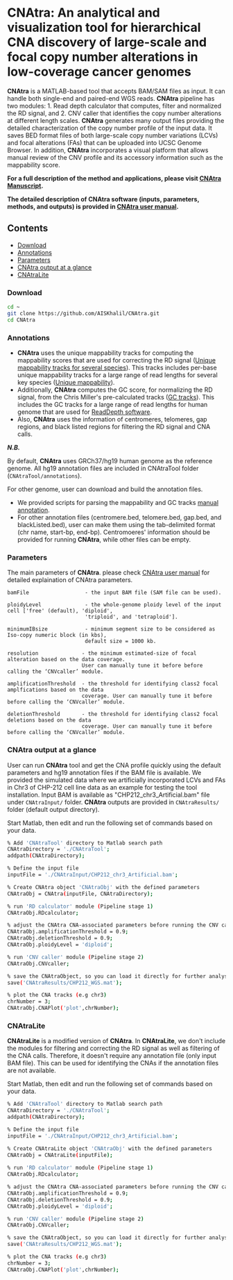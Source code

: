 # CNAtra: An analytical and visualization tool for hierarchical CNA discovery of large-scale and focal copy number alterations in low-coverage cancer genomes

**CNAtra** is a MATLAB-based tool that accepts BAM/SAM files as input. It can handle both single-end and paired-end WGS reads. **CNAtra** pipeline has two modules: 1. Read depth calculator that computes, filter and normalized the RD signal,  and 2. CNV caller that identifies the copy number alterations at different length scales. **CNAtra** generates many output files providing the detailed characterization of the copy number profile of the input data. It saves BED format files of both large-scale copy number variations (LCVs) and focal alterations (FAs) that can be uploaded into UCSC Genome Browser. In addition, **CNAtra** incorporates a visual platform that allows manual review of the CNV profile and its accessory information such as the mappability score. 

**For a full description of the method and applications, please visit [CNAtra Manuscript](https://www.biorxiv.org/content/10.1101/639294v1).**

**The detailed description of CNAtra software (inputs, parameters, methods, and outputs) is provided in [CNAtra user manual](CNAtra_User_Guide.pdf).**

  
## Contents
- [Download](#Download)
- [Annotations](#Annotations)
- [Parameters](#Parameters)
- [CNAtra output at a glance](#CNAtra_Example)
- [CNAtraLite](#CNAtraLite)
     
### <a name="Download"></a>Download
```bash
cd ~
git clone https://github.com/AISKhalil/CNAtra.git
cd CNAtra
```
   
### <a name="annotations"></a>Annotations  
- **CNAtra** uses the unique mappability tracks for computing the mappability scores that are used for correcting the RD signal ([Unique mappability tracks for several species](https://sites.google.com/site/anshulkundaje/projects/mappability)). This tracks includes per-base unique mappability tracks for a large range of read lengths for several key species ([Unique mappability](https://academic.oup.com/nar/article/46/20/e120/5086676)). 
- Additionally, **CNAtra** computes the GC score, for normalizing the RD signal, from the Chris Miller's pre-calculated tracks ([GC tracks](https://xfer.genome.wustl.edu/gxfer1/project/cancer-genomics/readDepth/index.html)). This includes the GC tracks for a large range of read lengths for human genome that are used for [ReadDepth software](https://journals.plos.org/plosone/article?id=10.1371/journal.pone.0016327). 
- Also, **CNAtra** uses the information of centromeres, telomeres, gap regions, and black listed regions for filtering the RD signal and CNA calls.

***N.B.***

By default, **CNAtra** uses GRCh37/hg19 human genome as the reference genome. All hg19 annotation files are included in CNAtraTool folder (`CNAtraTool/annotations`).

For other genome, user can download and build the annotation files. 

- We provided scripts for parsing the mappability and GC tracks [manual annotation](CNAtraTool/annotations/example/example.m). 
- For other annotation files (centromere.bed, telomere.bed, gap.bed, and blackListed.bed), user can make them using the tab-delimited format (chr name, start-bp, end-bp). Centromoeres' information should be provided for running **CNAtra**, while other files can be empty.

### <a name="Parameters"></a>Parameters
The main parameters of **CNAtra**.
please check [CNAtra user manual](CNAtra_User_Guide.pdf) for detailed explaination of CNAtra parameters.

    bamFile                  - the input BAM file (SAM file can be used).
   
    ploidyLevel              - the whole-genome ploidy level of the input cell ['free' (default), 'diploid', 
                             'triploid', and 'tetraploid'].
 
    minimumIBsize            - minimum segment size to be considered as Iso-copy numeric block (in kbs), 
                             default size = 1000 kb.

    resolution              - the minimum estimated-size of focal alteration based on the data coverage. 
                            User can manually tune it before before calling the ‘CNVcaller’ module.

    amplificationThreshold  - the threshold for identifying class2 focal amplfications based on the data
                            coverage. User can manually tune it before before calling the ‘CNVcaller’ module.

    deletionThreshold       - the threshold for identifying class2 focal deletions based on the data
                            coverage. User can manually tune it before before calling the ‘CNVcaller’ module.                            
### <a name="CNAtra_Example"></a>CNAtra output at a glance
User can run **CNAtra** tool and get the CNA profile quickly using the default parameters and hg19 annotation files if the BAM file is available. We provided the simulated data where we artificially incorporated LCVs and FAs in Chr3 of CHP-212 cell line data as an example for testing the tool installation. Input BAM is available as "CHP212_chr3_Artificial.bam" file under `CNAtraInput/` folder. **CNAtra** outputs are provided in `CNAtraResults/` folder (default output directory). 

Start Matlab, then edit and run the following set of commands based on your data.
```bash
% Add 'CNAtraTool' directory to Matlab search path
CNAtraDirectory = './CNAtraTool';
addpath(CNAtraDirectory);

% Define the input file
inputFile = './CNAtraInput/CHP212_chr3_Artificial.bam';

% Create CNAtra object 'CNAtraObj' with the defined parameters
CNAtraObj = CNAtra(inputFile, CNAtraDirectory);

% run 'RD calculator' module (Pipeline stage 1)
CNAtraObj.RDcalculator;

% adjust the CNAtra CNA-associated parameters before running the CNV caller module (optional)
CNAtraObj.amplificationThreshold = 0.9;
CNAtraObj.deletionThreshold = 0.9;
CNAtraObj.ploidyLevel = 'diploid';

% run 'CNV caller' module (Pipeline stage 2)
CNAtraObj.CNVcaller;

% save the CNAtraObject, so you can load it directly for further analysis.
save('CNAtraResults/CHP212_WGS.mat');

% plot the CNA tracks (e.g chr3)
chrNumber = 3;
CNAtraObj.CNAPlot('plot',chrNumber);
```
                  
### <a name="CNAtraLite"></a>CNAtraLite
**CNAtraLite** is a modified version of **CNAtra**. In **CNAtraLite**, we don't include the modules for filtering and correcting the RD signal as well as filtering of the CNA calls. Therefore, it doesn't require any annotation file (only input BAM file). This can be used for identifying the CNAs if the annotation files are not available.

Start Matlab, then edit and run the following set of commands based on your data.
```bash
% Add 'CNAtraTool' directory to Matlab search path
CNAtraDirectory = './CNAtraTool';
addpath(CNAtraDirectory);

% Define the input file
inputFile = './CNAtraInput/CHP212_chr3_Artificial.bam';

% Create CNAtraLite object 'CNAtraObj' with the defined parameters
CNAtraObj = CNAtraLite(inputFile);
  
% run 'RD calculator' module (Pipeline stage 1)
CNAtraObj.RDcalculator;

% adjust the CNAtra CNA-associated parameters before running the CNV caller module (optional)
CNAtraObj.amplificationThreshold = 0.9;
CNAtraObj.deletionThreshold = 0.9;
CNAtraObj.ploidyLevel = 'diploid';

% run 'CNV caller' module (Pipeline stage 2)
CNAtraObj.CNVcaller;

% save the CNAtraObject, so you can load it directly for further analysis.
save('CNAtraResults/CHP212_WGS.mat');

% plot the CNA tracks (e.g chr3)
chrNumber = 3;
CNAtraObj.CNAPlot('plot',chrNumber);
```
